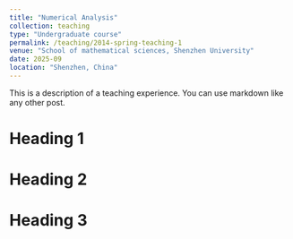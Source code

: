 ```yaml
---
title: "Numerical Analysis"
collection: teaching
type: "Undergraduate course"
permalink: /teaching/2014-spring-teaching-1
venue: "School of mathematical sciences, Shenzhen University"
date: 2025-09
location: "Shenzhen, China"
---
```


This is a description of a teaching experience. You can use markdown like any other post.

Heading 1
======

Heading 2
======

Heading 3
======